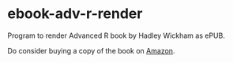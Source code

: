# ebook-adv-r-render

Program to render Advanced R book by Hadley Wickham as ePUB.

Do consider buying a copy of the book on [Amazon](https://www.amazon.com/dp/0815384572/ref=cm_sw_su_dp?tag=devtools-20).

